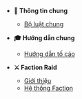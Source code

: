 - **📜 Thông tin chung**

  - [Bộ luật chung](common/rules.md)

- **🎓 Hướng dẫn chung**
  - [Hướng dẫn tố cáo](guides/report.md)

- **⚔ Faction Raid**

  - [Giới thiệu](faction-raid/introduction.md)
  - [Hệ thống Faction](faction-raid/faction-system.md)
